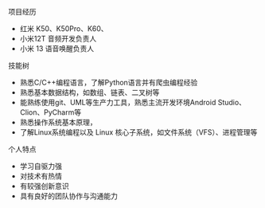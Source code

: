 项目经历

* 红米 K50、K50Pro、K60、
* 小米12T 音频开发负责人
* 小米 13 语音唤醒负责人



技能树

* 熟悉C/C++编程语言，了解Python语言并有爬虫编程经验
* 熟悉基本数据结构，如数组、链表、二叉树等
* 能熟练使用git、UML等生产力工具，熟悉主流开发环境Android Studio、Clion、PyCharm等
* 熟悉操作系统基本原理，
* 了解Linux系统编程以及 Linux 核心子系统，如文件系统（VFS）、进程管理等



个人特点

* 学习自驱力强
* 对技术有热情
* 有较强创新意识
* 具有良好的团队协作与沟通能力